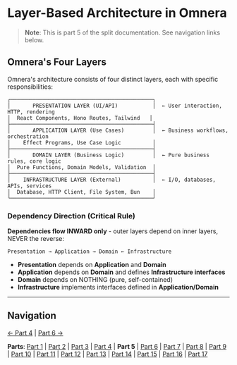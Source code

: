 # Layer-Based Architecture in Omnera

> **Note**: This is part 5 of the split documentation. See navigation links below.


## Omnera's Four Layers
Omnera's architecture consists of four distinct layers, each with specific responsibilities:
```
┌─────────────────────────────────────────────┐
│       PRESENTATION LAYER (UI/API)           │  ← User interaction, HTTP, rendering
│  React Components, Hono Routes, Tailwind   │
├─────────────────────────────────────────────┤
│       APPLICATION LAYER (Use Cases)         │  ← Business workflows, orchestration
│    Effect Programs, Use Case Logic          │
├─────────────────────────────────────────────┤
│       DOMAIN LAYER (Business Logic)         │  ← Pure business rules, core logic
│  Pure Functions, Domain Models, Validation  │
├─────────────────────────────────────────────┤
│    INFRASTRUCTURE LAYER (External)          │  ← I/O, databases, APIs, services
│  Database, HTTP Client, File System, Bun    │
└─────────────────────────────────────────────┘
```

### Dependency Direction (Critical Rule)
**Dependencies flow INWARD only** - outer layers depend on inner layers, NEVER the reverse:
```
Presentation → Application → Domain ← Infrastructure
```
- **Presentation** depends on **Application** and **Domain**
- **Application** depends on **Domain** and defines **Infrastructure interfaces**
- **Domain** depends on NOTHING (pure, self-contained)
- **Infrastructure** implements interfaces defined in **Application/Domain**
---


## Navigation

[← Part 4](./04-why-layer-based-architecture-for-omnera.md) | [Part 6 →](./06-layer-1-presentation-layer-uiapi.md)


**Parts**: [Part 1](./01-start.md) | [Part 2](./02-overview.md) | [Part 3](./03-what-is-layer-based-architecture.md) | [Part 4](./04-why-layer-based-architecture-for-omnera.md) | **Part 5** | [Part 6](./06-layer-1-presentation-layer-uiapi.md) | [Part 7](./07-layer-2-application-layer-use-casesorchestration.md) | [Part 8](./08-layer-3-domain-layer-business-logic.md) | [Part 9](./09-layer-4-infrastructure-layer-external-services.md) | [Part 10](./10-layer-communication-patterns.md) | [Part 11](./11-integration-with-functional-programming.md) | [Part 12](./12-testing-layer-based-architecture.md) | [Part 13](./13-file-structure.md) | [Part 14](./14-best-practices.md) | [Part 15](./15-common-pitfalls.md) | [Part 16](./16-resources-and-references.md) | [Part 17](./17-summary.md)